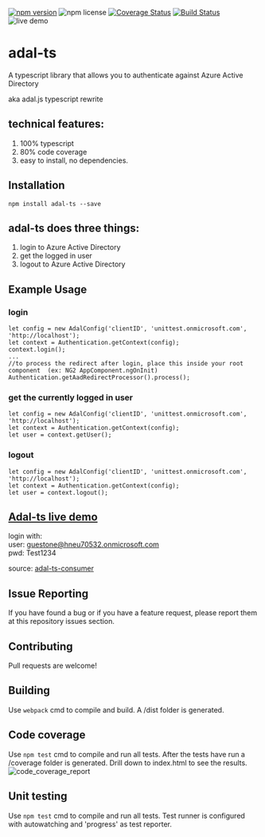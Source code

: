 [![npm version](https://badge.fury.io/js/adal-ts.svg)](https://badge.fury.io/js/adal-ts)
![npm license](https://img.shields.io/npm/l/express.svg)
[![Coverage Status](https://coveralls.io/repos/github/HNeukermans/adal-ts/badge.svg)](https://coveralls.io/github/HNeukermans/adal-ts)
[![Build Status](https://travis-ci.org/HNeukermans/adal-ts.svg?branch=master)](https://travis-ci.org/HNeukermans/adal-ts)
![live demo](https://img.shields.io/badge/demo-live-orange.svg)

# adal-ts
A typescript library that allows you to authenticate against Azure Active Directory

aka adal.js typescript rewrite

## technical features:
 1. 100% typescript
 2. 80% code coverage
 3. easy to install, no dependencies.


## Installation
```
npm install adal-ts --save
```

## adal-ts does three things:
 1. login to Azure Active Directory
 2. get the logged in user
 3. logout to Azure Active Directory

## Example Usage

### login
```
let config = new AdalConfig('clientID', 'unittest.onmicrosoft.com', 'http://localhost');
let context = Authentication.getContext(config);
context.login();
...
//to process the redirect after login, place this inside your root component  (ex: NG2 AppComponent.ngOnInit)
Authentication.getAadRedirectProcessor().process();
```

### get the currently logged in user
```
let config = new AdalConfig('clientID', 'unittest.onmicrosoft.com', 'http://localhost');
let context = Authentication.getContext(config);
let user = context.getUser();

```

### logout
```
let config = new AdalConfig('clientID', 'unittest.onmicrosoft.com', 'http://localhost');
let context = Authentication.getContext(config);
let user = context.logout();

```
## [Adal-ts live demo](http://adal-ts-demo.azurewebsites.net/#/)

login with:  
    user: guestone@hneu70532.onmicrosoft.com <br>
    pwd: Test1234

source: [adal-ts-consumer](https://github.com/HNeukermans/adal-ts-consumer)

## Issue Reporting

If you have found a bug or if you have a feature request, please report them at this repository issues section. 

## Contributing

Pull requests are welcome!

## Building

Use `webpack` cmd to compile and build. A /dist folder is generated.

## Code coverage

Use `npm test` cmd to compile and run all tests. After the tests have run a /coverage folder is generated. Drill down to index.html to see the results.
![code_coverage_report](https://cloud.githubusercontent.com/assets/2285199/20648817/5019e648-b4b1-11e6-8484-2887204ea783.png)

## Unit testing

Use `npm test` cmd to compile and run all tests. Test runner is configured with autowatching and 'progress' as test reporter. 

  
